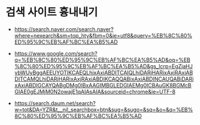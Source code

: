 # 검색 사이트 흉내내기

- https://search.naver.com/search.naver?where=nexearch&sm=top_hty&fbm=0&ie=utf8&query=%EB%8C%80%ED%95%9C%EB%AF%BC%EA%B5%AD

- https://www.google.com/search?q=%EB%8C%80%ED%95%9C%EB%AF%BC%EA%B5%AD&oq=%EB%8C%80%ED%95%9C%EB%AF%BC%EA%B5%AD&gs_lcrp=EgZjaHJvbWUyBggAEEUYOTIKCAEQLhixAxiABDITCAIQLhiDARjHARixAxjRAxiABDITCAMQLhiDARjHARixAxjRAxiABDIKCAQQABixAxiABDINCAUQABiDARixAxiABDIGCAYQABgDMg0IBxAAGIMBGLEDGIAEMg0ICBAuGK8BGMcBGIAE0gEJMjM0N2owajE1qAIAsAIA&sourceid=chrome&ie=UTF-8

- https://search.daum.net/search?w=tot&DA=YZR&t__nil_searchbox=btn&sug=&sugo=&sq=&o=&q=%EB%8C%80%ED%95%9C%EB%AF%BC%EA%B5%AD
